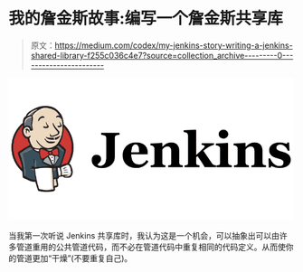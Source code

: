 # 我的詹金斯故事:编写一个詹金斯共享库

> 原文：<https://medium.com/codex/my-jenkins-story-writing-a-jenkins-shared-library-f255c036c4e7?source=collection_archive---------0----------------------->

![](img/596224ac61688a76e7903cc6cdf92a4b.png)

当我第一次听说 Jenkins 共享库时，我认为这是一个机会，可以抽象出可以由许多管道重用的公共管道代码，而不必在管道代码中重复相同的代码定义。从而使你的管道更加“干燥”(不要重复自己)。